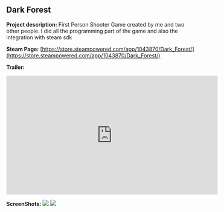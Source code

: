 ## Dark Forest

**Project description:** 
First Person Shooter Game created by me and two other people. I did all the programming part of the game and also the integration with steam sdk

**Steam Page:** 
[https://store.steampowered.com/app/1043870/Dark_Forest/](https://store.steampowered.com/app/1043870/Dark_Forest/)

**Trailer:** 
<iframe width="560" height="315" src="https://www.youtube.com/embed/9iN9qNbRFwU" title="YouTube video player" frameborder="0" allow="accelerometer; autoplay; clipboard-write; encrypted-media; gyroscope; picture-in-picture; web-share" allowfullscreen></iframe>

**ScreenShots:** 
<img src="images/darkForestScreenshot01.png?raw=true"/>
<img src="images/darkForestScreenShot02.png?raw=true"/>
